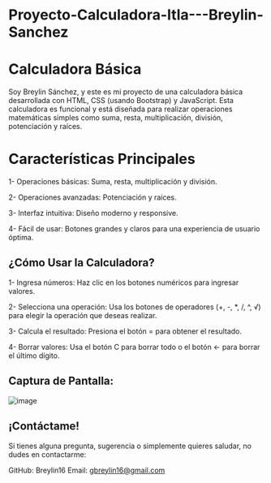 # Proyecto-Calculadora-Itla---Breylin-Sanchez

# Calculadora Básica
Soy Breylin Sánchez, y este es mi proyecto de una calculadora básica desarrollada con HTML, CSS (usando Bootstrap) y JavaScript. Esta calculadora es funcional y está diseñada para realizar operaciones matemáticas simples como suma, resta, multiplicación, división, potenciación y raíces. 

# Características Principales
1- Operaciones básicas: Suma, resta, multiplicación y división.

2- Operaciones avanzadas: Potenciación y raíces.

3- Interfaz intuitiva: Diseño moderno y responsive.

4- Fácil de usar: Botones grandes y claros para una experiencia de usuario óptima.

## ¿Cómo Usar la Calculadora?
1- Ingresa números: Haz clic en los botones numéricos para ingresar valores.

2- Selecciona una operación: Usa los botones de operadores (+, -, *, /, ^, √) para elegir la operación que deseas realizar.

3- Calcula el resultado: Presiona el botón = para obtener el resultado.

4- Borrar valores: Usa el botón C para borrar todo o el botón ← para borrar el último dígito.

## Captura de Pantalla:
![image](https://github.com/user-attachments/assets/ba1c2256-fd78-4c75-ad30-fce12f52d691)


## ¡Contáctame!
Si tienes alguna pregunta, sugerencia o simplemente quieres saludar, no dudes en contactarme:

GitHub: Breylin16
Email: gbreylin16@gmail.com

